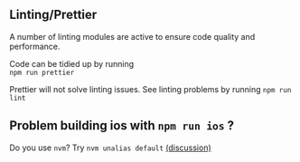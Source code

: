 ## Linting/Prettier

A number of linting modules are active to ensure code quality and performance.

Code can be tidied up by running  
`npm run prettier`

Prettier will not solve linting issues.  See linting problems by running
`npm run lint`


## Problem building ios with `npm run ios` ?

Do you use `nvm`?  Try `nvm unalias default`
[(discussion)](https://github.com/react-native-community/upgrade-support/issues/138#issuecomment-855462806)
